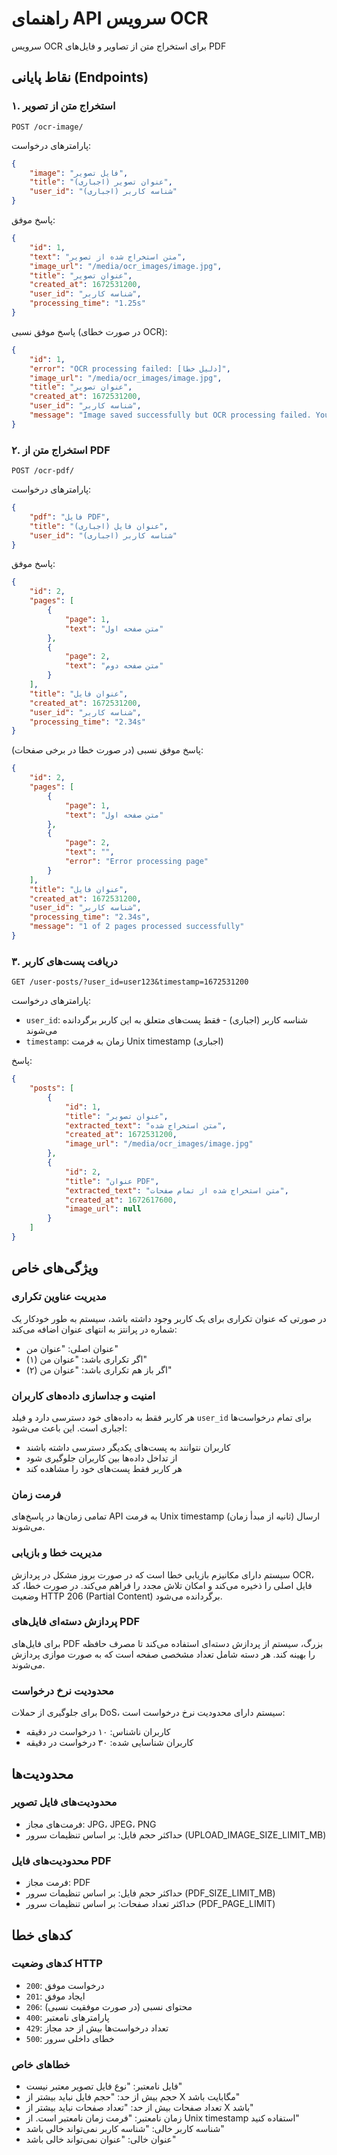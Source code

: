 # راهنمای API سرویس OCR

سرویس OCR برای استخراج متن از تصاویر و فایل‌های PDF

## نقاط پایانی (Endpoints)

### ۱. استخراج متن از تصویر

```
POST /ocr-image/
```

پارامترهای درخواست:
```json
{
    "image": "فایل تصویر",
    "title": "عنوان تصویر (اجباری)",
    "user_id": "شناسه کاربر (اجباری)"
}
```

پاسخ موفق:
```json
{
    "id": 1,
    "text": "متن استخراج شده از تصویر",
    "image_url": "/media/ocr_images/image.jpg",
    "title": "عنوان تصویر",
    "created_at": 1672531200,
    "user_id": "شناسه کاربر",
    "processing_time": "1.25s"
}
```

پاسخ موفق نسبی (در صورت خطای OCR):
```json
{
    "id": 1,
    "error": "OCR processing failed: [دلیل خطا]",
    "image_url": "/media/ocr_images/image.jpg",
    "title": "عنوان تصویر",
    "created_at": 1672531200,
    "user_id": "شناسه کاربر",
    "message": "Image saved successfully but OCR processing failed. You can try again later."
}
```

### ۲. استخراج متن از PDF

```
POST /ocr-pdf/
```

پارامترهای درخواست:
```json
{
    "pdf": "فایل PDF",
    "title": "عنوان فایل (اجباری)",
    "user_id": "شناسه کاربر (اجباری)"
}
```

پاسخ موفق:
```json
{
    "id": 2,
    "pages": [
        {
            "page": 1,
            "text": "متن صفحه اول"
        },
        {
            "page": 2,
            "text": "متن صفحه دوم"
        }
    ],
    "title": "عنوان فایل",
    "created_at": 1672531200,
    "user_id": "شناسه کاربر",
    "processing_time": "2.34s"
}
```

پاسخ موفق نسبی (در صورت خطا در برخی صفحات):
```json
{
    "id": 2,
    "pages": [
        {
            "page": 1,
            "text": "متن صفحه اول"
        },
        {
            "page": 2,
            "text": "",
            "error": "Error processing page"
        }
    ],
    "title": "عنوان فایل",
    "created_at": 1672531200,
    "user_id": "شناسه کاربر",
    "processing_time": "2.34s",
    "message": "1 of 2 pages processed successfully"
}
```

### ۳. دریافت پست‌های کاربر

```
GET /user-posts/?user_id=user123&timestamp=1672531200
```

پارامترهای درخواست:
- `user_id`: شناسه کاربر (اجباری) - فقط پست‌های متعلق به این کاربر برگردانده می‌شوند
- `timestamp`: زمان به فرمت Unix timestamp (اجباری)

پاسخ:
```json
{
    "posts": [
        {
            "id": 1,
            "title": "عنوان تصویر",
            "extracted_text": "متن استخراج شده",
            "created_at": 1672531200,
            "image_url": "/media/ocr_images/image.jpg"
        },
        {
            "id": 2,
            "title": "عنوان PDF",
            "extracted_text": "متن استخراج شده از تمام صفحات",
            "created_at": 1672617600,
            "image_url": null
        }
    ]
}
```

## ویژگی‌های خاص

### مدیریت عناوین تکراری

در صورتی که عنوان تکراری برای یک کاربر وجود داشته باشد، سیستم به طور خودکار یک شماره در پرانتز به انتهای عنوان اضافه می‌کند:

- عنوان اصلی: "عنوان من"
- اگر تکراری باشد: "عنوان من (۱)"
- اگر باز هم تکراری باشد: "عنوان من (۲)"

### امنیت و جداسازی داده‌های کاربران

هر کاربر فقط به داده‌های خود دسترسی دارد و فیلد `user_id` برای تمام درخواست‌ها اجباری است. این باعث می‌شود:
- کاربران نتوانند به پست‌های یکدیگر دسترسی داشته باشند
- از تداخل داده‌ها بین کاربران جلوگیری شود
- هر کاربر فقط پست‌های خود را مشاهده کند

### فرمت زمان

تمامی زمان‌ها در پاسخ‌های API به فرمت Unix timestamp (ثانیه از مبدأ زمان) ارسال می‌شوند.

### مدیریت خطا و بازیابی

سیستم دارای مکانیزم بازیابی خطا است که در صورت بروز مشکل در پردازش OCR، فایل اصلی را ذخیره می‌کند و امکان تلاش مجدد را فراهم می‌کند. در صورت خطا، کد وضعیت HTTP 206 (Partial Content) برگردانده می‌شود.

### پردازش دسته‌ای فایل‌های PDF

برای فایل‌های PDF بزرگ، سیستم از پردازش دسته‌ای استفاده می‌کند تا مصرف حافظه را بهینه کند. هر دسته شامل تعداد مشخصی صفحه است که به صورت موازی پردازش می‌شوند.

### محدودیت نرخ درخواست

برای جلوگیری از حملات DoS، سیستم دارای محدودیت نرخ درخواست است:
- کاربران ناشناس: ۱۰ درخواست در دقیقه
- کاربران شناسایی شده: ۳۰ درخواست در دقیقه

## محدودیت‌ها

### محدودیت‌های فایل تصویر
- فرمت‌های مجاز: JPG، JPEG، PNG
- حداکثر حجم فایل: بر اساس تنظیمات سرور (UPLOAD_IMAGE_SIZE_LIMIT_MB)

### محدودیت‌های فایل PDF
- فرمت مجاز: PDF
- حداکثر حجم فایل: بر اساس تنظیمات سرور (PDF_SIZE_LIMIT_MB)
- حداکثر تعداد صفحات: بر اساس تنظیمات سرور (PDF_PAGE_LIMIT)

## کدهای خطا

### کدهای وضعیت HTTP
- `200`: درخواست موفق
- `201`: ایجاد موفق
- `206`: محتوای نسبی (در صورت موفقیت نسبی)
- `400`: پارامترهای نامعتبر
- `429`: تعداد درخواست‌ها بیش از حد مجاز
- `500`: خطای داخلی سرور

### خطاهای خاص
- فایل نامعتبر: "نوع فایل تصویر معتبر نیست"
- حجم بیش از حد: "حجم فایل نباید بیشتر از X مگابایت باشد"
- تعداد صفحات بیش از حد: "تعداد صفحات نباید بیشتر از X باشد"
- زمان نامعتبر: "فرمت زمان نامعتبر است. از Unix timestamp استفاده کنید"
- شناسه کاربر خالی: "شناسه کاربر نمی‌تواند خالی باشد"
- عنوان خالی: "عنوان نمی‌تواند خالی باشد" 